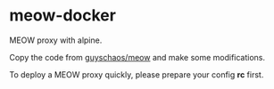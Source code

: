 # meow-docker

MEOW proxy with alpine.

Copy the code from [guyschaos/meow](https://hub.docker.com/r/guyschaos/meow/) and make some modifications.

To deploy a MEOW proxy quickly, please prepare your config **rc** first.
